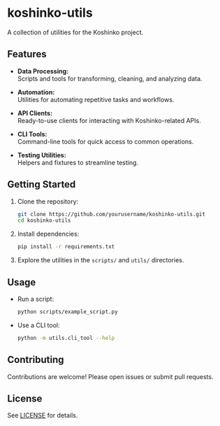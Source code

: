# koshinko-utils

A collection of utilities for the Koshinko project.

## Features

- **Data Processing:**  
    Scripts and tools for transforming, cleaning, and analyzing data.

- **Automation:**  
    Utilities for automating repetitive tasks and workflows.

- **API Clients:**  
    Ready-to-use clients for interacting with Koshinko-related APIs.

- **CLI Tools:**  
    Command-line tools for quick access to common operations.

- **Testing Utilities:**  
    Helpers and fixtures to streamline testing.

## Getting Started

1. Clone the repository:
     ```sh
     git clone https://github.com/yourusername/koshinko-utils.git
     cd koshinko-utils
     ```

2. Install dependencies:
     ```sh
     pip install -r requirements.txt
     ```

3. Explore the utilities in the `scripts/` and `utils/` directories.

## Usage

- Run a script:
    ```sh
    python scripts/example_script.py
    ```

- Use a CLI tool:
    ```sh
    python -m utils.cli_tool --help
    ```

## Contributing

Contributions are welcome! Please open issues or submit pull requests.

## License

See [LICENSE](LICENSE) for details.